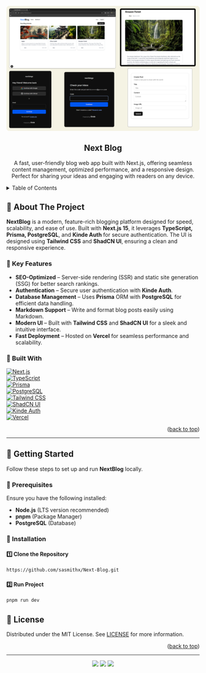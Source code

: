 <a id="readme-top"></a>

<!-- PROJECT LOGO -->
<br />
<div align="center">
  <a href="https://github.com/sasmithx/Next-Blog/blob/main/assets/NextBlog.png">
    <img src="https://github.com/sasmithx/Next-Blog/blob/main/assets/NextBlog.png" alt="Next Blog Logo" >
  </a>
  <h2 align="center">Next Blog</h2>

  <p align="center">
    A fast, user-friendly blog web app built with Next.js, offering seamless content management, optimized performance, and a responsive design. Perfect for sharing your ideas and engaging with readers on any device.
    <br />
  </p>
</div>

<!-- TABLE OF CONTENTS -->
<details>
  <summary>Table of Contents</summary>
  <ol>
    <li>
      <a href="#about-the-project">About The Project</a>
      <ul>
        <li><a href="#built-with">Built With</a></li>
      </ul>
    </li>
    <li>
      <a href="#getting-started">Getting Started</a>
      <ul>
        <li><a href="#prerequisites">Prerequisites</a></li>
        <li><a href="#installation">Installation</a></li>
        <li><a href="#environment-variables">Environment Variables</a></li>
      </ul>
    </li>
    <li>
      <a href="#deployment">Deployment</a>
    </li>
    <li>
      <a href="#license">License</a>
    </li>
  </ol>
</details>

<!-- ABOUT THE PROJECT -->

## **📌 About The Project**  

**NextBlog** is a modern, feature-rich blogging platform designed for speed, scalability, and ease of use. Built with **Next.js 15**, it leverages **TypeScript, Prisma, PostgreSQL**, and **Kinde Auth** for secure authentication. The UI is designed using **Tailwind CSS** and **ShadCN UI**, ensuring a clean and responsive experience.

### **🔹 Key Features**
- **SEO-Optimized** – Server-side rendering (SSR) and static site generation (SSG) for better search rankings.
- **Authentication** – Secure user authentication with **Kinde Auth**.
- **Database Management** – Uses **Prisma** ORM with **PostgreSQL** for efficient data handling.
- **Markdown Support** – Write and format blog posts easily using Markdown.
- **Modern UI** – Built with **Tailwind CSS** and **ShadCN UI** for a sleek and intuitive interface.
- **Fast Deployment** – Hosted on **Vercel** for seamless performance and scalability.

### **📌 Built With**

[![Next.js](https://img.shields.io/badge/Next.js-000000?style=for-the-badge&logo=nextdotjs&logoColor=white)](https://nextjs.org/)  
[![TypeScript](https://img.shields.io/badge/TypeScript-3178C6?style=for-the-badge&logo=typescript&logoColor=white)](https://www.typescriptlang.org/)  
[![Prisma](https://img.shields.io/badge/Prisma-2D3748?style=for-the-badge&logo=prisma&logoColor=white)](https://www.prisma.io/)  
[![PostgreSQL](https://img.shields.io/badge/PostgreSQL-316192?style=for-the-badge&logo=postgresql&logoColor=white)](https://www.postgresql.org/)  
[![Tailwind CSS](https://img.shields.io/badge/Tailwind_CSS-38B2AC?style=for-the-badge&logo=tailwind-css&logoColor=white)](https://tailwindcss.com/)  
[![ShadCN UI](https://img.shields.io/badge/ShadCN_UI-000000?style=for-the-badge&logo=shadcn&logoColor=white)](https://ui.shadcn.com/)  
[![Kinde Auth](https://img.shields.io/badge/Kinde_Auth-000000?style=for-the-badge&logo=kinde&logoColor=white)](https://kinde.com/)  
[![Vercel](https://img.shields.io/badge/Vercel-000000?style=for-the-badge&logo=vercel&logoColor=white)](https://vercel.com/)  

<p align="right">(<a href="#readme-top">back to top</a>)</p>

---

## **🚀 Getting Started**  

Follow these steps to set up and run **NextBlog** locally.

### **🔹 Prerequisites**  
Ensure you have the following installed:
- **Node.js** (LTS version recommended)
- **pnpm** (Package Manager)
- **PostgreSQL** (Database)

### **🔹 Installation**  

#### **1️⃣ Clone the Repository**  
```sh
https://github.com/sasmithx/Next-Blog.git
```

#### **2️⃣ Run Project**  
```sh
pnpm run dev
```

## **📌 License**  

Distributed under the MIT License. See [LICENSE](LICENSE) for more information.

<p align="right">(<a href="#readme-top">back to top</a>)</p>

---

<div align="center">
  <img src="https://img.shields.io/badge/Git-black?style=for-the-badge&logo=git&logoColor=F05032" />
  <img src="https://img.shields.io/badge/GitHub-black?style=for-the-badge&logo=github&logoColor=white" />
  <img src="https://img.shields.io/badge/WebStorm-000000?style=for-the-badge&logo=WebStorm&logoColor=white" />
